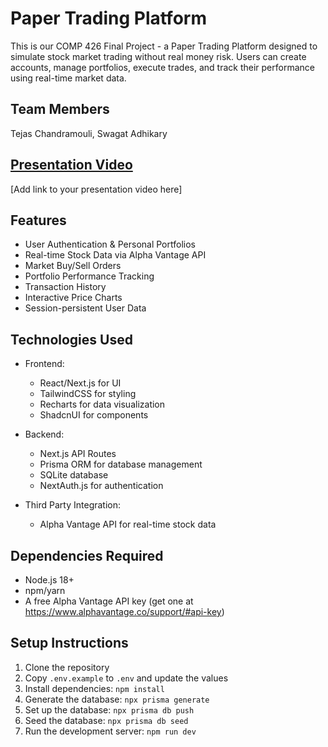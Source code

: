 # Paper Trading Platform

This is our COMP 426 Final Project - a Paper Trading Platform designed to simulate stock market trading without real money risk. Users can create accounts, manage portfolios, execute trades, and track their performance using real-time market data.

## Team Members

Tejas Chandramouli, Swagat Adhikary

## [Presentation Video](link-to-video)
[Add link to your presentation video here]


## Features

- User Authentication & Personal Portfolios
- Real-time Stock Data via Alpha Vantage API
- Market Buy/Sell Orders
- Portfolio Performance Tracking
- Transaction History
- Interactive Price Charts
- Session-persistent User Data

## Technologies Used

- Frontend:
  - React/Next.js for UI
  - TailwindCSS for styling
  - Recharts for data visualization
  - ShadcnUI for components

- Backend:
  - Next.js API Routes
  - Prisma ORM for database management
  - SQLite database
  - NextAuth.js for authentication

- Third Party Integration:
  - Alpha Vantage API for real-time stock data



## Dependencies Required

- Node.js 18+ 
- npm/yarn
- A free Alpha Vantage API key (get one at https://www.alphavantage.co/support/#api-key)

## Setup Instructions

1. Clone the repository
2. Copy `.env.example` to `.env` and update the values
3. Install dependencies: `npm install`
4. Generate the database: `npx prisma generate`
5. Set up the database: `npx prisma db push`
6. Seed the database: `npx prisma db seed`
7. Run the development server: `npm run dev`
